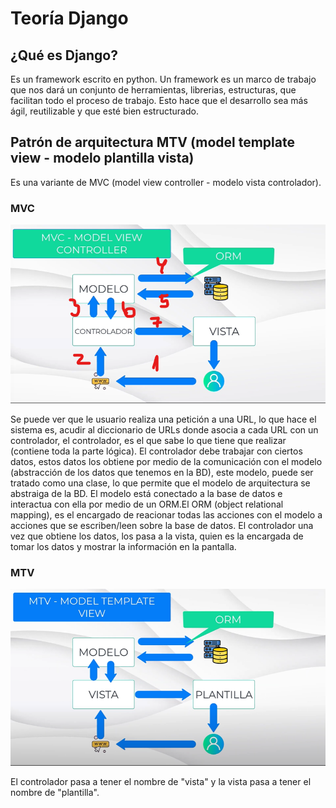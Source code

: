 # Teoría Django

## ¿Qué es Django?

Es un framework escrito en python. Un framework es un marco de trabajo que nos dará un conjunto de herramientas, librerias, estructuras, que facilitan todo el proceso de trabajo.
Esto hace que el desarrollo sea más ágil, reutilizable y que esté bien estructurado.

## Patrón de arquitectura MTV (model template view - modelo plantilla vista)

Es una variante de MVC (model view controller - modelo vista controlador).

### MVC

![Alt text](image-1.png)

Se puede ver que le usuario realiza una petición a una URL, lo que hace el sistema es, acudir al diccionario de URLs donde asocia a cada URL con un controlador, el controlador, es el que sabe lo que tiene que realizar (contiene toda la parte lógica). El controlador debe trabajar con ciertos datos, estos datos los obtiene por medio de la comunicación con el modelo (abstracción de los datos que tenemos en la BD), este modelo, puede ser tratado como una clase, lo que permite que el modelo de arquitectura se abstraiga de la BD. El modelo está conectado a la base de datos e interactua con ella por medio de un ORM.El ORM (object relational mapping), es el encargado de reacionar todas las acciones con el modelo a acciones que se escriben/leen sobre la base de datos.
El controlador una vez que obtiene los datos, los pasa a la vista, quien es la encargada de tomar los datos y mostrar la información en la pantalla.

### MTV

![Alt text](image-2.png)

El controlador pasa a tener el nombre de "vista" y la vista pasa a tener el nombre de "plantilla".
